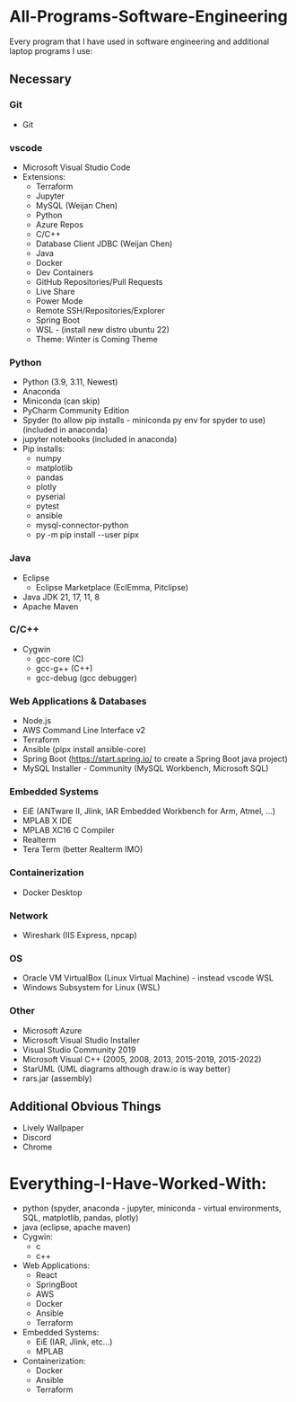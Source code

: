 # All-Programs-Software-Engineering
Every program that I have used in software engineering and additional laptop programs I use:

## Necessary

### Git
- Git

### vscode
- Microsoft Visual Studio Code
- Extensions:
  - Terraform
  - Jupyter
  - MySQL (Weijan Chen)
  - Python
  - Azure Repos
  - C/C++
  - Database Client JDBC (Weijan Chen)
  - Java
  - Docker
  - Dev Containers
  - GitHub Repositories/Pull Requests
  - Live Share
  - Power Mode
  - Remote SSH/Repositories/Explorer
  - Spring Boot
  - WSL - (install new distro ubuntu 22)
  - Theme: Winter is Coming Theme

### Python
- Python (3.9, 3.11, Newest)
- Anaconda
- Miniconda (can skip)
- PyCharm Community Edition
- Spyder (to allow pip installs - miniconda py env for spyder to use) (included in anaconda)
- jupyter notebooks (included in anaconda)
- Pip installs:
  - numpy
  - matplotlib
  - pandas
  - plotly
  - pyserial
  - pytest
  - ansible
  - mysql-connector-python
  - py -m pip install --user pipx

### Java
- Eclipse
  - Eclipse Marketplace (EclEmma, Pitclipse)
- Java JDK 21, 17, 11, 8
- Apache Maven

### C/C++
- Cygwin
  - gcc-core (C)
  - gcc-g++ (C++)
  - gcc-debug (gcc debugger)

### Web Applications & Databases
- Node.js
- AWS Command Line Interface v2
- Terraform
- Ansible (pipx install ansible-core)
- Spring Boot (https://start.spring.io/ to create a Spring Boot java project)
- MySQL Installer - Community (MySQL Workbench, Microsoft SQL)

### Embedded Systems
- EiE (ANTware II, Jlink, IAR Embedded Workbench for Arm, Atmel, ...)
- MPLAB X IDE
- MPLAB XC16 C Compiler
- Realterm
- Tera Term (better Realterm IMO)

### Containerization
- Docker Desktop

### Network
- Wireshark (IIS Express, npcap)

### OS
- Oracle VM VirtualBox (Linux Virtual Machine) - instead vscode WSL
- Windows Subsystem for Linux (WSL)

### Other
- Microsoft Azure
- Microsoft Visual Studio Installer
- Visual Studio Community 2019
- Microsoft Visual C++ (2005, 2008, 2013, 2015-2019, 2015-2022)
- StarUML (UML diagrams although draw.io is way better)
- rars.jar (assembly)

## Additional Obvious Things

- Lively Wallpaper
- Discord
- Chrome

# Everything-I-Have-Worked-With:
- python (spyder, anaconda - jupyter, miniconda - virtual environments, SQL, matplotlib, pandas, plotly)
- java (eclipse, apache maven)
- Cygwin:
  - c
  - c++
- Web Applications:
  - React
  - SpringBoot
  - AWS
  - Docker
  - Ansible
  - Terraform
- Embedded Systems:
  - EiE (IAR, Jlink, etc...)
  - MPLAB
- Containerization:
  - Docker
  - Ansible
  - Terraform
